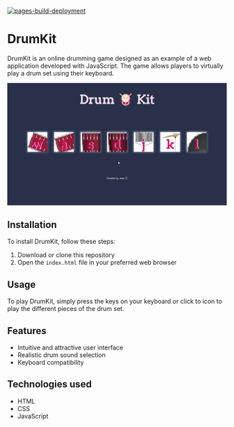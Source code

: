 [![pages-build-deployment](https://github.com/JOSEW383/DrumKit/actions/workflows/pages/pages-build-deployment/badge.svg)](https://github.com/JOSEW383/DrumKit/actions/workflows/pages/pages-build-deployment)
# DrumKit

DrumKit is an online drumming game designed as an example of a web application developed with JavaScript. The game allows players to virtually play a drum set using their keyboard.

![](https://github.com/JOSEW383/drumkit/blob/master/public/DrumKitDemo.gif)

## Installation

To install DrumKit, follow these steps:

1. Download or clone this repository
2. Open the `index.html` file in your preferred web browser

## Usage

To play DrumKit, simply press the keys on your keyboard or click to icon to play the different pieces of the drum set.

## Features

- Intuitive and attractive user interface
- Realistic drum sound selection
- Keyboard compatibility

## Technologies used

- HTML
- CSS
- JavaScript
